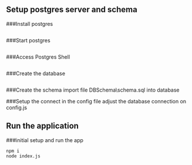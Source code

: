 ## Setup postgres server and schema

###Install postgres
```brew install postgres
```

###Start postgres
```brew services start postgresql
```

###Access Postgres Shell
```PSQL
```

###Create the database
```CREATE DATABASE user_backendapi;
```

###Create the schema
import file DBSchema\schema.sql into database

###Setup the connect in the config file
adjust the database connection on config.js

## Run the application

###initial setup and run the app
```brew install node@8
npm i
node index.js
```
